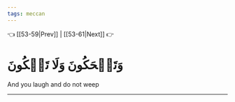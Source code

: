 ```yaml
---
tags: meccan
---
```


👈 [[53-59|Prev]] | [[53-61|Next]] 👉

# وَتَضۡحَكُونَ وَلَا تَبۡكُونَ

And you laugh and do not weep

---


